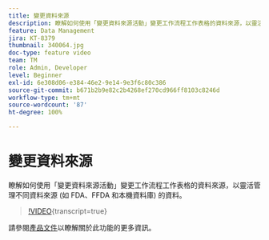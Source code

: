 ```yaml
---
title: 變更資料來源
description: 瞭解如何使用「變更資料來源活動」變更工作流程工作表格的資料來源，以靈活管理不同資料來源 (如 FDA、FFDA 和本機資料庫) 的資料。
feature: Data Management
jira: KT-8379
thumbnail: 340064.jpg
doc-type: feature video
team: TM
role: Admin, Developer
level: Beginner
exl-id: 6e308d06-e384-46e2-9e14-9e3f6c80c386
source-git-commit: b671b2b9e82c2b4268ef270cd966ff8103c8246d
workflow-type: tm+mt
source-wordcount: '87'
ht-degree: 100%

---
```


# 變更資料來源

瞭解如何使用「變更資料來源活動」變更工作流程工作表格的資料來源，以靈活管理不同資料來源 (如 FDA、FFDA 和本機資料庫) 的資料。

>[!VIDEO](https://video.tv.adobe.com/v/340064?quality=12&learn=on){transcript=true}

請參閱[產品文件](https://experienceleague.adobe.com/docs/campaign/campaign-v8/config/workflows.html?lang=zh-Hant#change-data-source-activity)以瞭解關於此功能的更多資訊。
